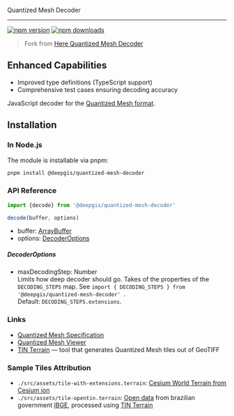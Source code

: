 Quantized Mesh Decoder

---

[![npm version](https://img.shields.io/npm/v/@deepgis/quantized-mesh-decoder?color=red)](https://npmjs.com/package/@deepgis/quantized-mesh-decoder)
[![npm downloads](https://img.shields.io/npm/dm/@deepgis/quantized-mesh-decoder?color=yellow)](https://npm.chart.dev/@deepgis/quantized-mesh-decoder)

> Fork from [Here Quantized Mesh Decoder](https://github.com/heremaps/quantized-mesh-decoder)

## Enhanced Capabilities

- Improved type definitions (TypeScript support)
- Comprehensive test cases ensuring decoding accuracy

JavaScript decoder for the [Quantized Mesh format](https://github.com/CesiumGS/quantized-mesh).


## Installation

### In Node.js

The module is installable via pnpm:

```sh
pnpm install @deepgis/quantized-mesh-decoder
```

### API Reference

```javascript
import {decode} from '@deepgis/quantized-mesh-decoder'

decode(buffer, options)
```

* buffer: [ArrayBuffer](https://developer.mozilla.org/en-US/docs/Web/JavaScript/Reference/Global_Objects/ArrayBuffer)
* options: [DecoderOptions](#decoderoptions)

##### DecoderOptions

* maxDecodingStep: Number  
  Limits how deep decoder should go.  Takes of the properties of the `DECODING_STEPS` map. See `import { DECODING_STEPS } from '@deepgis/quantized-mesh-decoder' `.   
  Default: `DECODING_STEPS.extensions`.


### Links

* [Quantized Mesh Specification](https://github.com/CesiumGS/quantized-mesh)
* [Quantized Mesh Viewer](https://github.com/me9rez/quantized-mesh-viewer)
* [TIN Terrain](https://github.com/heremaps/tin-terrain) — tool that generates Quantized Mesh tiles out of GeoTIFF

### Sample Tiles Attribution

- `./src/assets/tile-with-extensions.terrain`: [Cesium World Terrain from Cesium ion](https://cesiumjs.org/Cesium/Build/Apps/Sandcastle/index.html?src=Terrain.html)
- `./src/assets/tile-opentin.terrain`: [Open data](ftp://geoftp.ibge.gov.br//modelos_digitais_de_superficie/modelo_digital_de_elevacao_mde/rj25/tif/mde_27453ne_v1.zip) from brazilian government [IBGE](https://ww2.ibge.gov.br/english/), processed using [TIN Terrain](https://github.com/heremaps/tin-terrain)

